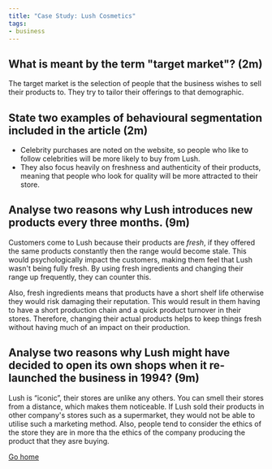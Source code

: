 ```yaml
---
title: "Case Study: Lush Cosmetics"
tags:
- business
---
```


## What is meant by the term "target market"? (2m)

The target market is the selection of people that the business wishes to sell their products to. They try to tailor their offerings to that demographic.

## State two examples of behavioural segmentation included in the article (2m)

- Celebrity purchases are noted on the website, so people who like to follow celebrities will be more likely to buy from Lush.
- They also focus heavily on freshness and authenticity of their products, meaning that people who look for quality will be more attracted to their store.

## Analyse two reasons why Lush introduces new products every three months. (9m)

Customers come to Lush because their products are *fresh*, if they offered the same products constantly then the range would become stale. This would psychologically impact the customers, making them feel that Lush wasn't being fully fresh. By using fresh ingredients and changing their range up frequently, they can counter this.

Also, fresh ingredients means that products have a short shelf life otherwise they would risk damaging their reputation. This would result in them having to have a short production chain and a quick product turnover in their stores. Therefore, changing their actual products helps to keep things fresh without having much of an impact on their production.

## Analyse two reasons why Lush might have decided to open its own shops when it re-launched the business in 1994? (9m)

Lush is “iconic”, their stores are unlike any others. You can smell their stores from a distance, which makes them noticeable. If Lush sold their products in other company's stores such as a supermarket, they would not be able to utilise such a marketing method. Also, people tend to consider the ethics of the store they are in more tha the ethics of the company producing the product that they asre buying.

[Go home](/)